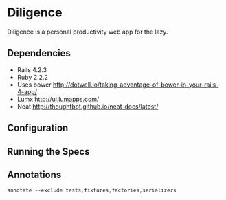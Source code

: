Diligence
=========

Diligence is a personal productivity web app for the lazy.

Dependencies
------------
* Rails 4.2.3
* Ruby 2.2.2
* Uses bower http://dotwell.io/taking-advantage-of-bower-in-your-rails-4-app/
* Lumx http://ui.lumapps.com/
* Neat http://thoughtbot.github.io/neat-docs/latest/

Configuration
-------------

Running the Specs
-----------------

Annotations
-----------
`annotate --exclude tests,fixtures,factories,serializers`


